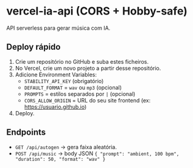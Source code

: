 # vercel-ia-api (CORS + Hobby-safe)
API serverless para gerar música com IA.

## Deploy rápido
1. Crie um repositório no GitHub e suba estes ficheiros.
2. No Vercel, crie um novo projeto a partir desse repositório.
3. Adicione Environment Variables:
   - `STABILITY_API_KEY` (obrigatório)
   - `DEFAULT_FORMAT` = `wav` ou `mp3` (opcional)
   - `PROMPTS` = estilos separados por `|` (opcional)
   - `CORS_ALLOW_ORIGIN` = URL do seu site frontend (ex: https://usuario.github.io)
4. Deploy.

## Endpoints
- `GET /api/autogen` → gera faixa aleatória.
- `POST /api/music` → body JSON `{ "prompt": "ambient, 100 bpm", "duration": 50, "format": "wav" }`
